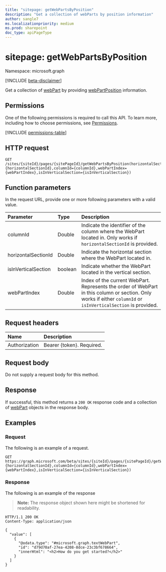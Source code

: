 ```yaml
---
title: "sitepage: getWebPartsByPosition"
description: "Get a collection of webParts by position information"
author: sangle7
ms.localizationpriority: medium
ms.prod: sharepoint
doc_type: apiPageType
---
```


# sitepage: getWebPartsByPosition

Namespace: microsoft.graph

[!INCLUDE [beta-disclaimer](../../includes/beta-disclaimer.md)]

Get a collection of [webPart](../resources/webpart.md) by providing [webPartPosition](../resources/webpartposition.md) information.

## Permissions

One of the following permissions is required to call this API. To learn more, including how to choose permissions, see [Permissions](/graph/permissions-reference).

<!-- { "blockType": "permissions", "name": "sitepage_getwebpartsbyposition" } -->
[!INCLUDE [permissions-table](../includes/permissions/sitepage-getwebpartsbyposition-permissions.md)]

## HTTP request

<!-- {
  "blockType": "ignored"
}
-->

```http
GET /sites/{siteId}/pages/{sitePageId}/getWebPartsByPosition(horizontalSectionId={horizontalSectionId},columnId={columnId},webPartIndex={webPartIndex},isInVerticalSection={isInVerticalSection})
```

## Function parameters

In the request URL, provide one or more following parameters with a valid value.

| Parameter           | Type    | Description                                                                                                                                                    |
| :------------------ | :------ | :------------------------------------------------------------------------------------------------------------------------------------------------------------- |
| columnId            | Double  | Indicate the identifier of the column where the WebPart located in. Only works if `horizontalSectionId` is provided.                                           |
| horizontalSectionId | Double  | Indicate the horizontal section where the WebPart located in.                                                                                                  |
| isInVerticalSection | boolean | Indicate whether the WebPart located in the vertical section.                                                                                                  |
| webPartIndex        | Double  | Index of the current WebPart. Represents the order of WebPart in this column or section. Only works if either `columnId` or `isInVerticalSection` is provided. |

## Request headers

| Name          | Description               |
| :------------ | :------------------------ |
| Authorization | Bearer {token}. Required. |

## Request body

Do not supply a request body for this method.

## Response

If successful, this method returns a `200 OK` response code and a collection of [webPart](../resources/webpart.md) objects in the response body.

## Examples

### Request

The following is an example of a request.


<!-- {
  "blockType": "request",
  "name": "list_webpart"
}
-->

```msgraph-interactive
GET https://graph.microsoft.com/beta/sites/{siteId}/pages/{sitePageId}/getWebPartsByPosition(horizontalSectionId={horizontalSectionId},columnId={columnId},webPartIndex={webPartIndex},isInVerticalSection={isInVerticalSection})
```


### Response

The following is an example of the response

> **Note:** The response object shown here might be shortened for readability.

<!-- {
  "blockType": "response",
  "truncated": true,
  "@odata.type": "Collection(microsoft.graph.webPart)"
}
-->

```http
HTTP/1.1 200 OK
Content-Type: application/json

{
  "value": [
    {
      "@odata.type": "#microsoft.graph.textWebPart",
      "id": "d79d70af-27ea-4208-8dce-23c3bf678664",
      "innerHtml": "<h2>How do you get started?</h2>"
    }
  ]
}
```
